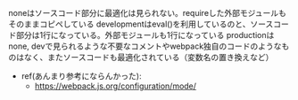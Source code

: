 noneはソースコード部分に最適化は見られない。requireした外部モジュールもそのままコピペしている
developmentはeval()を利用しているのと、ソースコード部分は1行になっている。外部モジュールも1行になっている
productionはnone, devで見られるような不要なコメントやwebpack独自のコードのようなものはなく、またソースコードも最適化されている（変数名の置き換えなど）

- ref(あんまり参考にならんかった):
  - https://webpack.js.org/configuration/mode/
